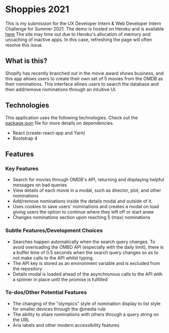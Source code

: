 
# Shoppies 2021

This is my submission for the UX Developer Intern & Web Developer Intern Challenge
for Summer 2021. The demo is hosted on Heroku and is available [here](https://shopify-challenge-2021.herokuapp.com/) The site may time out due to Heroku's allocation of memory and uncaching of inactive apps. In this case, refreshing the page will often resolve this issue.

## What is this?

Shopify has recently branched out in the movie award shows business, and this app
allows users to create their own set of 5 movies from the OMDB as their nominations.
This interface allows users to search the database and then add/remove nominations through an intuitive UI.

## Technologies
This application uses the following technologies. Check out the [package.json](https://github.com/bqin01/shopify-challenge-2021/blob/master/package.json) file for more details on dependencies.

 - React (create-react-app and Yarn)
 - Bootstrap 4

## Features

### Key Features

 - Search for movies through OMDB's API, returning and displaying helpful messages on bad queries
 - View details of each movie in a modal, such as director, plot, and other nominations
 - Add/remove nominations inside the details modal and outside of it.
 - Uses cookies to save users' nominations and creates a modal on load giving users the option to continue where they left off or start anew
 - Changes nominations section upon reaching 5 (max) nominations

### Subtle Features/Development Choices

- Searches happen automatically when the search query changes. To avoid overloading the OMBD API (especially with the daily limit), there is a buffer time of 0.5 seconds when the search query changes so as to not make calls to the API whilst typing.
- The API key is stored as an environment variable and is excluded from the repository
- Details modal is loaded ahead of the asynchronous calls to the API with a spinner in place until the promise is fulfilled

### To-dos/Other Potential Features

- The changing of the "olympics" style of nomination display to list style for smaller devices through the @media rule
- The ability to share nominations with others through a query string on the URL
- Aria labels and other modern accessibility features
